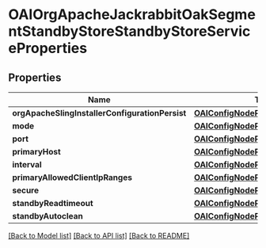 # OAIOrgApacheJackrabbitOakSegmentStandbyStoreStandbyStoreServiceProperties

## Properties
Name | Type | Description | Notes
------------ | ------------- | ------------- | -------------
**orgApacheSlingInstallerConfigurationPersist** | [**OAIConfigNodePropertyBoolean***](OAIConfigNodePropertyBoolean.md) |  | [optional] 
**mode** | [**OAIConfigNodePropertyDropDown***](OAIConfigNodePropertyDropDown.md) |  | [optional] 
**port** | [**OAIConfigNodePropertyInteger***](OAIConfigNodePropertyInteger.md) |  | [optional] 
**primaryHost** | [**OAIConfigNodePropertyString***](OAIConfigNodePropertyString.md) |  | [optional] 
**interval** | [**OAIConfigNodePropertyInteger***](OAIConfigNodePropertyInteger.md) |  | [optional] 
**primaryAllowedClientIpRanges** | [**OAIConfigNodePropertyArray***](OAIConfigNodePropertyArray.md) |  | [optional] 
**secure** | [**OAIConfigNodePropertyBoolean***](OAIConfigNodePropertyBoolean.md) |  | [optional] 
**standbyReadtimeout** | [**OAIConfigNodePropertyInteger***](OAIConfigNodePropertyInteger.md) |  | [optional] 
**standbyAutoclean** | [**OAIConfigNodePropertyBoolean***](OAIConfigNodePropertyBoolean.md) |  | [optional] 

[[Back to Model list]](../README.md#documentation-for-models) [[Back to API list]](../README.md#documentation-for-api-endpoints) [[Back to README]](../README.md)


